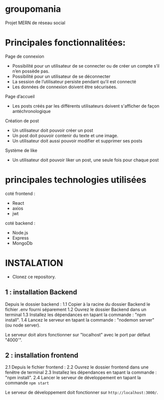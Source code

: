 # groupomania 
Projet MERN de réseau social 

# Principales fonctionnalitées:

Page de connexion
- Possibilité pour un utilisateur de se connecter ou de créer un compte s’il n’en possède pas.
- Possibilité pour un utilisateur de se déconnecter
- La session de l’utilisateur persiste pendant qu’il est connecté
- Les données de connexion doivent être sécurisées.

Page d’accueil 
- Les posts créés par les différents utilisateurs doivent s'afficher de façon antéchronologique

Création de post
- Un utilisateur doit pouvoir créer un post
- Un post doit pouvoir contenir du texte et une image.
- Un utilisateur doit aussi pouvoir modifier et supprimer ses posts

Système de like
- Un utilisateur doit pouvoir liker un post, une seule fois pour chaque post

# principales technologies utilisées
 coté frontend : 
 - React 
 - axios 
 - jwt

 coté backend : 
 - Node.js
 - Express
 - MongoDb 

# INSTALATION 

 - Clonez ce repository. 

 ## 1 : installation Backend
Depuis le dossier backend :
1.1 Copier à la racine du dossier Backend le fichier .env fourni séparement 
1.2 Ouvrez le dossier Backend dans un terminal 
1.3 Installez les dépendances en tapant la commande : "npm install".
1.4 Lancez le serveur en tapant la commande : "nodemon server" (ou node server).

Le serveur doit alors fonctionner sur "localhost" avec le port par défaut "4000'".

## 2 : installation frontend
2.1 Depuis le fichier frontend :
2.2 Ouvrez le dossier frontend dans une fenêtre de terminal
2.3 Installez les dépendances en tapant la commande : "npm install".
2.4 Lancer le serveur de développement en tapant la commande `npm start`

Le serveur de développement doit fonctionner sur `http://localhost:3000/`.